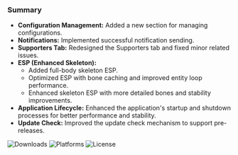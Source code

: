 ### Summary

- **Configuration Management:** Added a new section for managing configurations.
- **Notifications:** Implemented successful notification sending.
- **Supporters Tab:** Redesigned the Supporters tab and fixed minor related issues.
- **ESP (Enhanced Skeleton):**
    - Added full-body skeleton ESP.
    - Optimized ESP with bone caching and improved entity loop performance.
    - Enhanced skeleton ESP with more detailed bones and stability improvements.
- **Application Lifecycle:** Enhanced the application's startup and shutdown processes for better performance and stability.
- **Update Check:** Improved the update check mechanism to support pre-releases.

![Downloads](https://img.shields.io/github/downloads/Jesewe/VioletWing/v1.2.5.3/total?style=for-the-badge&logo=github&color=D5006D) ![Platforms](https://img.shields.io/badge/platform-Windows-blue?style=for-the-badge&color=D5006D) ![License](https://img.shields.io/github/license/jesewe/cs2-triggerbot?style=for-the-badge&color=D5006D)
